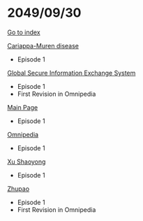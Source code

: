 # 2049/09/30

[Go to index](/README.md "Go to index")

[Cariappa-Muren disease](https://omnipedia.app/wiki/2049/09/30/Cariappa-Muren_disease/changes "Cariappa-Muren disease")
- Episode 1

[Global Secure Information Exchange System](https://omnipedia.app/wiki/2049/09/30/Global_Secure_Information_Exchange_System "Global Secure Information Exchange System")
- Episode 1
- First Revision in Omnipedia

[Main Page](https://omnipedia.app/wiki/2049/09/30/Main_Page "Main Page")
- Episode 1

[Omnipedia](https://omnipedia.app/wiki/2049/09/30/Omnipedia/changes "Omnipedia")
- Episode 1

[Xu Shaoyong](https://omnipedia.app/wiki/2049/09/30/Xu_Shaoyong/changes "Xu Shaoyong")
- Episode 1

[Zhupao](https://omnipedia.app/wiki/2049/09/30/Zhupao/changes "Zhupao")
- Episode 1
- First Revision in Omnipedia

